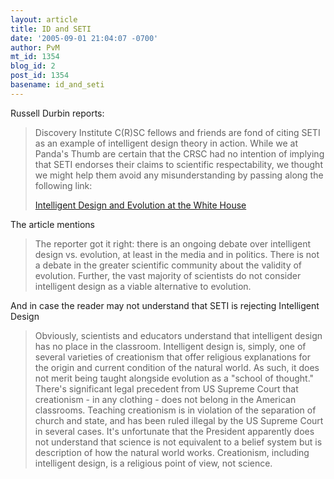 ```yaml
---
layout: article
title: ID and SETI
date: '2005-09-01 21:04:07 -0700'
author: PvM
mt_id: 1354
blog_id: 2
post_id: 1354
basename: id_and_seti
---
```

Russell Durbin reports:

> Discovery Institute C(R)SC fellows and friends are fond of citing SETI as an example of intelligent design theory in action. While we at Panda's Thumb are certain that the CRSC had no intention of implying that SETI endorses their claims to scientific respectability, we thought we  might help them avoid any misunderstanding by passing along the following link:
> 
> [Intelligent Design and Evolution at the White House](http://www.seti.org/site/apps/nl/content2.asp?c=ktJ2J9MMIsE&amp;b=194993&amp;ct=1324903)

The article mentions

> The reporter got it right: there is an ongoing debate over intelligent design vs. evolution, at least in the media and in politics. There is not a debate in the greater scientific community about the validity of evolution. Further, the vast majority of scientists do not consider intelligent design as a viable alternative to evolution.

And in case the reader may not understand that SETI is rejecting Intelligent Design

> Obviously, scientists and educators understand that intelligent design has no place in the classroom. Intelligent design is, simply, one of several varieties of creationism that offer religious explanations for the origin and current condition of the natural world. As such, it does not merit being taught alongside evolution as a "school of thought." There's significant legal precedent from US Supreme Court that creationism - in any clothing - does not belong in the American classrooms. Teaching creationism is in violation of the separation of church and state, and has been ruled illegal by the US Supreme Court in several cases. It's unfortunate that the President apparently does not understand that science is not equivalent to a belief system but is description of how the natural world works. Creationism, including intelligent design, is a religious point of view, not science.
